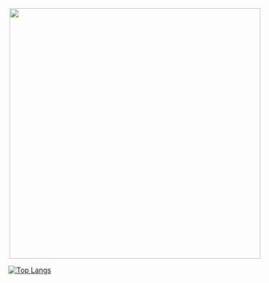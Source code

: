 <div id="header" align="center">
  <img src="https://media.giphy.com/media/6YSADgD7I0V1Z78txw/giphy.gif" width="500"/>
</div>

[![Top Langs](https://github-readme-stats.vercel.app/api/top-langs/?username=LenaNedorez&layout=compact&theme=vision-friendly-dark&hide=javascript,html,stylus,css)](https://github.com/anuraghazra/github-readme-stats)

<!--
**LenaNedorez/LenaNedorez** is a ✨ _special_ ✨ repository because its `README.md` (this file) appears on your GitHub profile.

Here are some ideas to get you started:

- 🔭 I’m currently working on ...
- 🌱 I’m currently learning ...
- 👯 I’m looking to collaborate on ...
- 🤔 I’m looking for help with ...
- 💬 Ask me about ...
- 📫 How to reach me: ...
- 😄 Pronouns: ...
- ⚡ Fun fact: ...
-->
